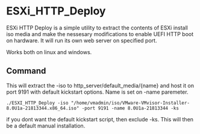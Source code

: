 # ESXi_HTTP_Deploy

ESXi HTTP Deploy is a simple utility to extract the contents of ESXi install iso media and make the nessesary modifications to enable UEFI HTTP boot on hardware. It will run its own web server on specified port. 

Works both on linux and windows.

## Command
This will extract the -iso to http_server/default_media/{name} and host it on port 9191 with default kickstart options. Name is set on -name paremeter.

`./ESXI_HTTP_Deploy -iso "/home/vmadmin/iso/VMware-VMvisor-Installer-8.0U1a-21813344.x86_64.iso" -port 9191 -name 8.0U1a-21813344 -ks`

if you dont want the default kickstart script, then exclude -ks. This will then be a default manual installation.
